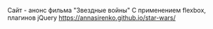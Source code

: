 Сайт - анонс фильма "Звездные войны"
С применением flexbox, плагинов jQuery
https://annasirenko.github.io/star-wars/
